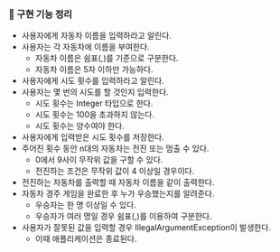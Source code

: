 ### 🚀 구현 기능 정리

- 사용자에게 자동차 이름을 입력하라고 알린다.
- 사용자는 각 자동차에 이름을 부여한다.
    - 자동차 이름은 쉼표(,)를 기준으로 구분한다.
    - 자동차 이름은 5자 이하만 가능하다.
- 사용자에게 시도 횟수를 입력하라고 알린다.
- 사용자는 몇 번의 시도를 할 것인지 입력한다.
  - 시도 횟수는 Integer 타입으로 한다.
  - 시도 횟수는 100을 초과하지 않는다.
  - 시도 횟수는 양수여야 한다.
- 사용자에게 입력받은 시도 횟수를 저장한다.
- 주어진 횟수 동안 n대의 자동차는 전진 또는 멈출 수 있다.
    - 0에서 9사이 무작위 값을 구할 수 있다.
    - 전진하는 조건은 무작위 값이 4 이상일 경우이다.
- 전진하는 자동차를 출력할 때 자동차 이름을 같이 출력한다.
- 자동차 경주 게임을 완료한 후 누가 우승했는지를 알려준다.
    - 우승자는 한 명 이상일 수 있다.
    - 우승자가 여러 명일 경우 쉼표(,)를 이용하여 구분한다.
- 사용자가 잘못된 값을 입력할 경우 IllegalArgumentException이 발생한다. 
  - 이때 애플리케이션은 종료된다.
